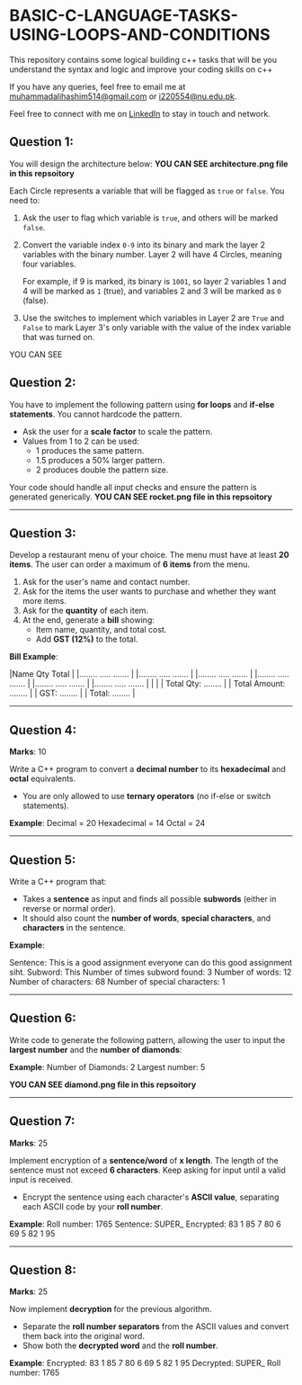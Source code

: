 # BASIC-C-LANGUAGE-TASKS-USING-LOOPS-AND-CONDITIONS
This repository contains some logical building c++ tasks that will be you understand the syntax and logic and improve your coding skills on c++

If you have any queries, feel free to email me at [muhammadalihashim514@gmail.com](mailto:muhammadalihashim514@gmail.com) or [i220554@nu.edu.pk](mailto:i220554@nu.edu.pk).

Feel free to connect with me on [LinkedIn](https://www.linkedin.com/in/muhammad-ali-hashim-5115882b4) to stay in touch and network.

## Question 1:  

You will design the architecture below:
**YOU CAN SEE architecture.png file in this repsoitory**

Each Circle represents a variable that will be flagged as `true` or `false`. You need to:
1. Ask the user to flag which variable is `true`, and others will be marked `false`.
2. Convert the variable index `0-9` into its binary and mark the layer 2 variables with the binary number. Layer 2 will have 4 Circles, meaning four variables.
   
   For example, if 9 is marked, its binary is `1001`, so layer 2 variables 1 and 4 will be marked as `1` (true), and variables 2 and 3 will be marked as `0` (false).
3. Use the switches to implement which variables in Layer 2 are `True` and `False` to mark Layer 3's only variable with the value of the index variable that was turned on.

YOU CAN SEE 

## Question 2:  

You have to implement the following pattern using **for loops** and **if-else statements**. You cannot hardcode the pattern.

- Ask the user for a **scale factor** to scale the pattern.
- Values from 1 to 2 can be used:
  - 1 produces the same pattern.
  - 1.5 produces a 50% larger pattern.
  - 2 produces double the pattern size.

Your code should handle all input checks and ensure the pattern is generated generically.
**YOU CAN SEE rocket.png file in this repsoitory**

---

## Question 3:  

Develop a restaurant menu of your choice. The menu must have at least **20 items**. The user can order a maximum of **6 items** from the menu.

1. Ask for the user's name and contact number.
2. Ask for the items the user wants to purchase and whether they want more items.
3. Ask for the **quantity** of each item.
4. At the end, generate a **bill** showing:
   - Item name, quantity, and total cost.
   - Add **GST (12%)** to the total.

**Bill Example**:

|Name Qty Total | |…….. ….. ……. | |…….. ….. ……. | |…….. ….. ……. | |…….. ….. ……. | |…….. ….. ……. | |…….. ….. ……. | | | | Total Qty: …….. | | Total Amount: …….. | | GST: …….. | | Total: …….. |


---

## Question 4:  
**Marks**: 10

Write a C++ program to convert a **decimal number** to its **hexadecimal** and **octal** equivalents.  
- You are only allowed to use **ternary operators** (no if-else or switch statements).
  
**Example**:
Decimal = 20
Hexadecimal = 14
Octal = 24


---

## Question 5:  

Write a C++ program that:
- Takes a **sentence** as input and finds all possible **subwords** (either in reverse or normal order).
- It should also count the **number of words**, **special characters**, and **characters** in the sentence.

**Example**:

Sentence: This is a good assignment everyone can do this good assignment siht.
Subword: This
Number of times subword found: 3
Number of words: 12
Number of characters: 68
Number of special characters: 1


---

## Question 6:  

Write code to generate the following pattern, allowing the user to input the **largest number** and the **number of diamonds**:

**Example**:
Number of Diamonds: 2
Largest number: 5

**YOU CAN SEE diamond.png file in this repsoitory**



---

## Question 7:  
**Marks**: 25

Implement encryption of a **sentence/word** of **x length**. The length of the sentence must not exceed **6 characters**. Keep asking for input until a valid input is received.

- Encrypt the sentence using each character's **ASCII value**, separating each ASCII code by your **roll number**.

**Example**:
Roll number: 1765
Sentence: SUPER_
Encrypted: 83 1 85 7 80 6 69 5 82 1 95


---

## Question 8:  
**Marks**: 25

Now implement **decryption** for the previous algorithm.  
- Separate the **roll number separators** from the ASCII values and convert them back into the original word.
- Show both the **decrypted word** and the **roll number**.

**Example**:
Encrypted: 83 1 85 7 80 6 69 5 82 1 95
Decrypted: SUPER_
Roll number: 1765
